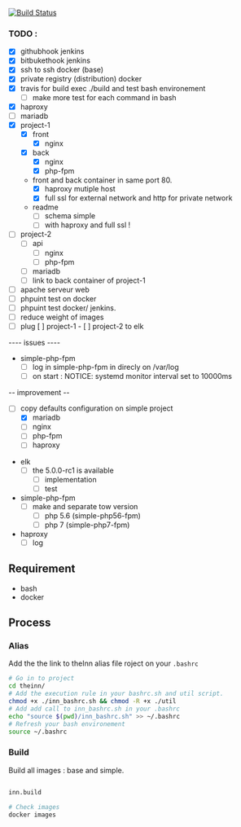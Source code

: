 [![Build Status](https://travis-ci.org/vincent-herlemont/theInn.svg?branch=master)](https://travis-ci.org/vincent-herlemont/theInn)

### TODO :
- [x] githubhook jenkins
- [x] bitbukethook jenkins
- [x] ssh to ssh docker (base)
- [x] private registry (distribution) docker
- [x] travis for build exec ./build and test bash environement
	- [ ] make more test for each command in bash 
- [x] haproxy
- [ ] mariadb
- [x] project-1
	- [x] front
		- [x] nginx
	- [x] back
		- [x] nginx
		- [x] php-fpm
	- front and back container in same port 80.
		- [x] haproxy mutiple host
		- [x] full ssl for external network and http for private network
	- readme
		- [ ] schema simple
		- [ ] with haproxy and full ssl !

- [ ] project-2
	- [ ] api
		- [ ] nginx
		- [ ] php-fpm
	- [ ] mariadb
	- [ ] link to back container of project-1

- [ ] apache serveur web
- [ ] phpuint test on docker
- [ ] phpuint test docker/ jenkins.
- [ ] reduce weight of images
- [ ] plug [ ] project-1 - [ ] project-2 to elk

---- issues ----
- simple-php-fpm
	- [ ] log in simple-php-fpm in direcly on /var/log
	- [ ] on start : NOTICE: systemd monitor interval set to 10000ms

-- improvement --
- [ ] copy defaults configuration on simple project
	- [x] mariadb
	- [ ] nginx
	- [ ] php-fpm
	- [ ] haproxy
- elk
	- [ ] the 5.0.0-rc1 is available
		- [ ] implementation
		- [ ] test
- simple-php-fpm
	- [ ] make and separate tow version
		- [ ] php 5.6 (simple-php56-fpm)
		- [ ] php 7 (simple-php7-fpm)
- haproxy
	- [ ] log

## Requirement

- bash
- docker

## Process

### Alias

Add the the link to theInn alias file roject on your ```.bashrc```
```bash
# Go in to project
cd theinn/
# Add the execution rule in your bashrc.sh and util script.
chmod +x ./inn_bashrc.sh && chmod -R +x ./util
# Add add call to inn_bashrc.sh in your .bashrc
echo "source $(pwd)/inn_bashrc.sh" >> ~/.bashrc 
# Refresh your bash environement
source ~/.bashrc
```

### Build

Build all images : base and simple.

```bash

inn.build

# Check images
docker images

```